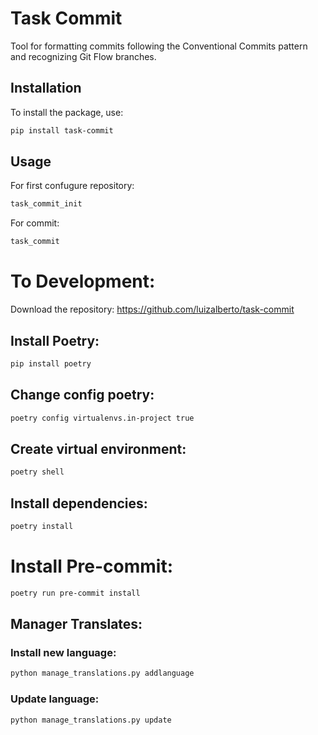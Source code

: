 # Task Commit

Tool for formatting commits following the Conventional Commits pattern and recognizing Git Flow branches.

## Installation

To install the package, use:

```bash
pip install task-commit
```

## Usage

For first confugure repository:

```bash
task_commit_init

```

For commit:

```bash
task_commit

```

# To Development:

Download the repository: https://github.com/luizalberto/task-commit

## Install Poetry:

```bash
pip install poetry

```

## Change config poetry:
```bash
poetry config virtualenvs.in-project true

```

## Create virtual environment:

```bash
poetry shell

```

## Install dependencies:

```bash
poetry install

```

# Install Pre-commit:

```bash
poetry run pre-commit install

```


## Manager Translates:

### Install new language:
```bash
python manage_translations.py addlanguage

```

### Update language:

```bash
python manage_translations.py update

```